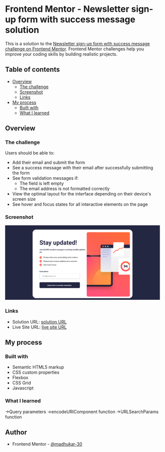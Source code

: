 # Frontend Mentor - Newsletter sign-up form with success message solution

This is a solution to the [Newsletter sign-up form with success message challenge on Frontend Mentor](https://www.frontendmentor.io/challenges/newsletter-signup-form-with-success-message-3FC1AZbNrv). Frontend Mentor challenges help you improve your coding skills by building realistic projects. 

## Table of contents

- [Overview](#overview)
  - [The challenge](#the-challenge)
  - [Screenshot](#screenshot)
  - [Links](#links)
- [My process](#my-process)
  - [Built with](#built-with)
  - [What I learned](#what-i-learned)
  



## Overview

### The challenge

Users should be able to:

- Add their email and submit the form
- See a success message with their email after successfully submitting the form
- See form validation messages if:
  - The field is left empty
  - The email address is not formatted correctly
- View the optimal layout for the interface depending on their device's screen size
- See hover and focus states for all interactive elements on the page

### Screenshot

![](./ss.png)



### Links

- Solution URL: [solution URL ](https://github.com/madhukar-30/Newsletter_sign-up_page.git)
- Live Site URL: [ live site URL ](https://madhukar-30.github.io/Newsletter_sign-up_page/)

## My process

### Built with

- Semantic HTML5 markup
- CSS custom properties
- Flexbox
- CSS Grid
- Javascript



### What I learned
->Query parameters
->encodeURIComponent function
->URLSearchParams function

## Author
- Frontend Mentor - [@madhukar-30](https://www.frontendmentor.io/profile/madhukar-30)



